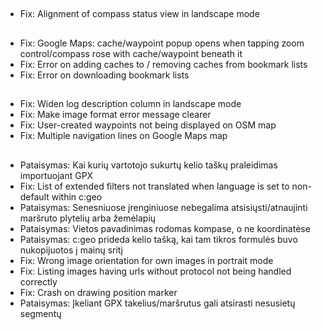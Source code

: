 ##
- Fix: Alignment of compass status view in landscape mode

##
- Fix: Google Maps: cache/waypoint popup opens when tapping zoom control/compass rose with cache/waypoint beneath it
- Fix: Error on adding caches to / removing caches from bookmark lists
- Fix: Error on downloading bookmark lists

##
- Fix: Widen log description column in landscape mode
- Fix: Make image format error message clearer
- Fix: User-created waypoints not being displayed on OSM map
- Fix: Multiple navigation lines on Google Maps map

##
- Pataisymas: Kai kurių vartotojo sukurtų kelio taškų praleidimas importuojant GPX
- Fix: List of extended filters not translated when language is set to non-default within c:geo
- Pataisymas: Senesniuose įrenginiuose nebegalima atsisiųsti/atnaujinti maršruto plytelių arba žemėlapių
- Pataisymas: Vietos pavadinimas rodomas kompase, o ne koordinatėse
- Pataisymas: c:geo prideda kelio tašką, kai tam tikros formulės buvo nukopijuotos į mainų sritį
- Fix: Wrong image orientation for own images in portrait mode
- Fix: Listing images having urls without protocol not being handled correctly
- Fix: Crash on drawing position marker
- Pataisymas: Įkeliant GPX takelius/maršrutus gali atsirasti nesusietų segmentų

